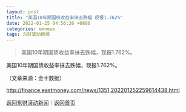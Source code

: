 ```yaml
---
layout: post
title: "美国10年期国债收益率抹去跌幅 现报1.762%"
date: 2022-01-25 04:56:26 +0800
categories: emnews
tags: 东财滚动新闻
---
```

> 美国10年期国债收益率抹去跌幅，现报1.762%。

<p>美国10年期国债收益率抹去跌幅，现报1.762%。</p><p class="em_media">（文章来源：金十数据）</p>

<http://finance.eastmoney.com/news/1351,202201252259614438.html>

[返回东财滚动新闻](//finews.withounder.com/emnews/)｜[返回首页](//finews.withounder.com/)